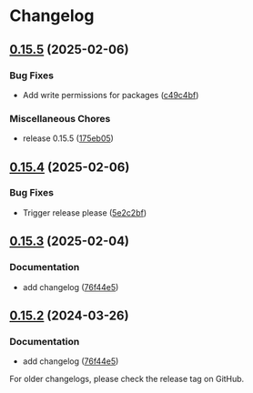 # Changelog

## [0.15.5](https://github.com/com-pas/compas-scl-data-service/compare/v0.15.4...v0.15.5) (2025-02-06)


### Bug Fixes

* Add write permissions for packages ([c49c4bf](https://github.com/com-pas/compas-scl-data-service/commit/c49c4bf2245dae274409f11f4ac30165e0b6c186))


### Miscellaneous Chores

* release 0.15.5 ([175eb05](https://github.com/com-pas/compas-scl-data-service/commit/175eb053b03d978a4c374e7dde094cb901c8b469))

## [0.15.4](https://github.com/com-pas/compas-scl-data-service/compare/v0.15.3...v0.15.4) (2025-02-06)


### Bug Fixes

* Trigger release please ([5e2c2bf](https://github.com/com-pas/compas-scl-data-service/commit/5e2c2bf8001b73bb1b5ed87d1557528d378e8712))

## [0.15.3](https://github.com/com-pas/compas-scl-data-service/compare/v0.15.2...v0.15.3) (2025-02-04)


### Documentation

* add changelog ([76f44e5](https://github.com/com-pas/compas-scl-data-service/commit/76f44e56466822fe1469448052080fc098eabbe5))

## [0.15.2](https://github.com/com-pas/compas-scl-data-service/compare/compas-scl-data-service-v0.15.1...compas-scl-data-service-v0.15.2) (2024-03-26)


### Documentation

* add changelog ([76f44e5](https://github.com/com-pas/compas-scl-data-service/commit/76f44e56466822fe1469448052080fc098eabbe5))

<!--
SPDX-FileCopyrightText: 2023 Alliander N.V.

SPDX-License-Identifier: Apache-2.0
-->
For older changelogs, please check the release tag on GitHub.
